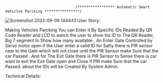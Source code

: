                                     /***************** Automatic Smart Vehicles Parcking ****************/
![Screenshot 2023-09-09 144443](https://github.com/MohamedBadr552002/Embedded-Systems/assets/108628976/14103645-b726-43e8-8ffa-995a2c44950e)
User Story:

Making Vehicles Parcking You can Enter it By Specific IDs Readed By QR Code Reader and LCD to watch the user to show his ID to The QR Reader, Big 7 segment 
to Show how many available , An Enter Gate Controlled by Servo motor open if the User enter a valid ID for Safty there is PIR sensor near to the Gate which will not close until the PIR Sensor make Sure that the car Passed .
And for The Exit Gate there is PIR Sensor to Sense there is car want to exit the Exit Gate open and Close if PIR make Sure that the car Passed.
about the IDs will be Created By System Admin.

Technical Details:
